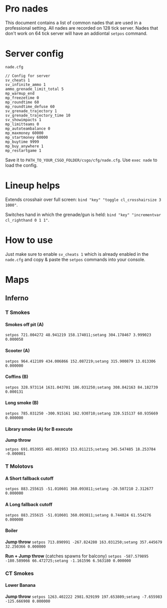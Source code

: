 # Pro nades
This document contains a list of common nades that are used in a professional setting. All nades are recorded on 128 tick server. Nades that don't work on 64 tick server will have an addiontal `setpos` command.

# Server config
`nade.cfg`

``` 
// Config for server
sv_cheats 1
sv_infinite_ammo 1
ammo_grenade_limit_total 5
mp_warmup_end
mp_freezetime 0
mp_roundtime 60
mp_roundtime_defuse 60
sv_grenade_trajectory 1
sv_grenade_trajectory_time 10
sv_showimpacts 1
mp_limitteams 0
mp_autoteambalance 0
mp_maxmoney 60000
mp_startmoney 60000
mp_buytime 9999
mp_buy_anywhere 1
mp_restartgame 1
```
Save it to `PATH_TO_YOUR_CSGO_FOLDER/csgo/cfg/nade.cfg`. Use `exec nade` to load the config.
# Lineup helps
Extends crosshair over full screen:
`bind "key" "toggle cl_crosshairsize 3 1000"`.

Switches hand in which the grenade/gun is held:
`bind "key" "incrementvar cl_righthand 0 1 1"`.

# How to use
Just make sure to enable `sv_cheats 1` which is already enabled in the `nade.cfg` and copy & paste the `setpos` commands into your console. 

# Maps


## Inferno

### T Smokes
#### Smokes off pit (A)

`setpos 721.004272 48.941219 158.174011;setang 304.178467 3.999023 0.000058`

#### Scooter (A)

`setpos 964.412109 434.006866 152.087219;setang 315.900879 13.013306 0.000000`

#### Coffins (B)

`setpos 328.973114 1631.043701 186.031250;setang 308.842163 84.182739 0.000131`

#### Long smoke (B)

`setpos 785.031250 -300.915161 162.930710;setang 320.515137 60.935669 0.000000`

#### Library smoke (A) for B execute

**Jump throw**

`setpos 691.053955 465.001953 153.011215;setang 345.547485 18.253784 -0.000001`

### T Molotovs 
#### A Short fallback cutoff
`setpos 883.255615 -51.010601 360.093811;setang -20.507210 2.312677 0.000000`

#### A Long fallback cutoff
`setpos 883.255615 -51.010601 360.093811;setang 8.744024 61.554276 0.000000`

#### Boiler

**Jump throw**
`setpos 713.890991 -267.824280 163.031250;setang 357.445679 32.250366 0.000000`

**Run + Jump throw** (catches spawns for balcony)
`setpos -587.579895 -180.589066 66.472725;setang -1.161596 6.563180 0.000000`

### CT Smokes

#### Lower Banana

**Jump throw**
`setpos 1263.402222 2981.929199 197.653809;setang -7.655983 -125.666908 0.000000`
